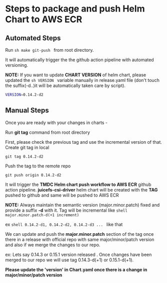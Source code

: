 # Steps to package and push Helm Chart to AWS ECR

## Automated Steps

Run ```sh make git-push ``` from root directory.

It will automatically trigger the the github action pipeline with automated versioning.

**NOTE:** If you want to update **CHART VERSION** of helm chart, please updated the ```sh VERSION ``` variable manually 
in release.yaml file (don't touch the suffix(-d..)it will be automatically taken care by script).
```sh
VERSION=0.14.2-d2
```


## Manual Steps
Once you are ready with your changes in charts - 

Run **git tag** command from root directory

First, please check the previous tag and use the incremental version of that.
Create git tag in local

```shell
git tag 0.14.2-d2
```
Push the tag to the remote repo

```shell
git push origin 0.14.2-d2
```
It will trigger the **TMDC Helm chart push workflow to AWS ECR** github action pipeline.
**juicefs-csi-driver** helm chart will be created with the **TAG** pushed to github and same will be pushed to AWS ECR

**NOTE:** Always maintain the semantic version (major.minor.patch) fixed and provide a suffix **-d** with it.
Tag will be incremental like ```shell major.minor.patch-d(+1 increment)```

ex ```shell 0.14.2-d1, 0.14.2-d2, 0.14.2-d3 ... ``` like that

We can update and push the **major.minor.patch** section of the tag once there in a release with official repo with same major/minor/patch version and also if we merge the changes to our repo.

ex: Lets say 0.14.3 or 0.15.1 version released . Once changes have been merged to our repo we will use tag 0.14.3-d(+1) or 0.15.1-d(+1).

**Please update the 'version' in Chart.yaml once there is a change in major/minor/patch version**